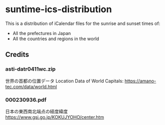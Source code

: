 # suntime-ics-distribution

This is a distribution of iCalendar files for the sunrise and sunset times of:

- All the prefectures in Japan
- All the countries and regions in the world

## Credits

### asti-datr0411wc.zip
世界の首都の位置データ Location Data of World Capitals: https://amano-tec.com/data/world.html
### 000230936.pdf
日本の東西南北端点の経度緯度 https://www.gsi.go.jp/KOKUJYOHO/center.htm

